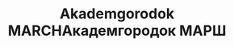 ---
title: ['Akademgorodok MARCH', 'Академгородок МАРШ']
categories: [buildings, territories, educationAndCulture]
designEnd: 2020
---